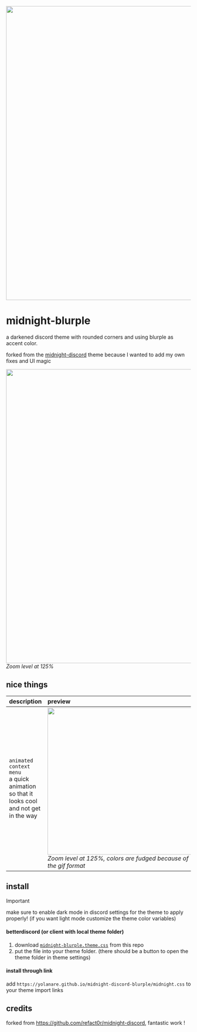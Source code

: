<img width=800 src="https://yolanare.github.io/midnight-discord-blurple/assets/midnight-blurple--poster.jpg">

# midnight-blurple

a darkened discord theme with rounded corners and using blurple as accent color.

forked from the [midnight-discord](https://github.com/refact0r/midnight-discord) theme because I wanted to add my own fixes and UI magic

<img width=800 src="https://yolanare.github.io/midnight-discord-blurple/assets/midnight-blurple--home-friends.png"><br>*Zoom level at 125%*

## nice things

| description | preview |
|:-|:-|
| `animated context menu`<br>a quick animation so that it looks cool<br>and not get in the way | <img width=400 src="https://yolanare.github.io/midnight-discord-blurple/assets/midnight-blurple--context-menu-animation.gif"><br>*Zoom level at 125%, colors are fudged because of the gif format* |

## install

> [!IMPORTANT]
> make sure to enable dark mode in discord settings for the theme to apply properly! (if you want light mode customize the theme color variables)

#### betterdiscord (or client with local theme folder)

1. download [`midnight-blurple.theme.css`](https://yolanare.github.io/midnight-discord-blurple/midnight-blurple.theme.css) from this repo
2. put the file into your theme folder. (there should be a button to open the theme folder in theme settings)

#### install through link

add `https://yolanare.github.io/midnight-discord-blurple/midnight.css` to your theme import links

## credits

forked from <https://github.com/refact0r/midnight-discord>, fantastic work !
